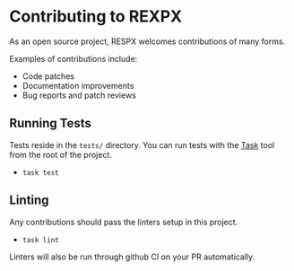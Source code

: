 # Contributing to REXPX

As an open source project, RESPX welcomes contributions of many forms.

Examples of contributions include:

- Code patches
- Documentation improvements
- Bug reports and patch reviews

## Running Tests

Tests reside in the `tests/` directory. You can run tests with the
[Task](https://taskfile.dev/installation/) tool from the root of the project.

- `task test`

## Linting

Any contributions should pass the linters setup in this project.

- `task lint`

Linters will also be run through github CI on your PR automatically.
